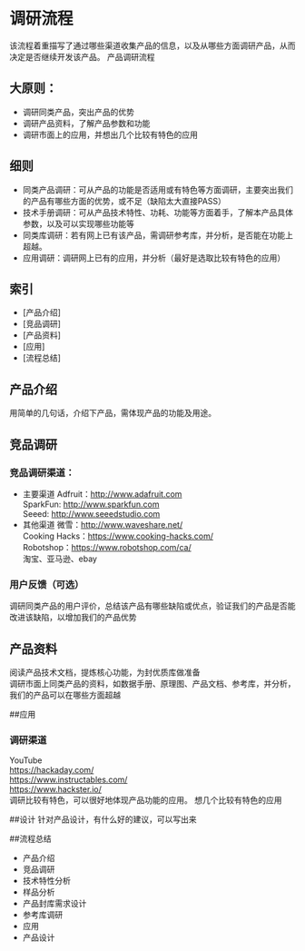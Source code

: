 # 调研流程
该流程着重描写了通过哪些渠道收集产品的信息，以及从哪些方面调研产品，从而决定是否继续开发该产品。
产品调研流程 <br>
## 大原则：
 * 调研同类产品，突出产品的优势
 * 调研产品资料，了解产品参数和功能
 * 调研市面上的应用，并想出几个比较有特色的应用
## 细则
 * 同类产品调研：可从产品的功能是否适用或有特色等方面调研，主要突出我们的产品有哪些方面的优势，或不足（缺陷太大直接PASS）
 * 技术手册调研：可从产品技术特性、功耗、功能等方面着手，了解本产品具体参数，以及可以实现哪些功能等
 * 同类库调研：若有网上已有该产品，需调研参考库，并分析，是否能在功能上超越。
 * 应用调研：调研网上已有的应用，并分析（最好是选取比较有特色的应用）

## 索引
* [产品介绍]
* [竞品调研]
* [产品资料]
* [应用]
* [流程总结]

## 产品介绍
用简单的几句话，介绍下产品，需体现产品的功能及用途。
## 竞品调研
### 竞品调研渠道：
* 主要渠道
Adfruit：http://www.adafruit.com <br>
SparkFun: http://www.sparkfun.com <br>
Seeed: http://www.seeedstudio.com <br>
* 其他渠道
微雪：http://www.waveshare.net/<br>
Cooking Hacks：https://www.cooking-hacks.com/<br>
Robotshop：https://www.robotshop.com/ca/<br>
淘宝、亚马逊、ebay

### 用户反馈（可选）
调研同类产品的用户评价，总结该产品有哪些缺陷或优点，验证我们的产品是否能改进该缺陷，以增加我们的产品优势

## 产品资料
阅读产品技术文档，提炼核心功能，为封优质库做准备<br>
调研市面上同类产品的资料，如数据手册、原理图、产品文档、参考库，并分析，我们的产品可以在哪些方面超越<br>

##应用
### 调研渠道
YouTube <br>
https://hackaday.com/ <br>
https://www.instructables.com/ <br>
https://www.hackster.io/ <br>
调研比较有特色，可以很好地体现产品功能的应用。
想几个比较有特色的应用

##设计
针对产品设计，有什么好的建议，可以写出来

##流程总结
* 产品介绍
* 竞品调研
* 技术特性分析
* 样品分析
* 产品封库需求设计
* 参考库调研
* 应用
* 产品设计